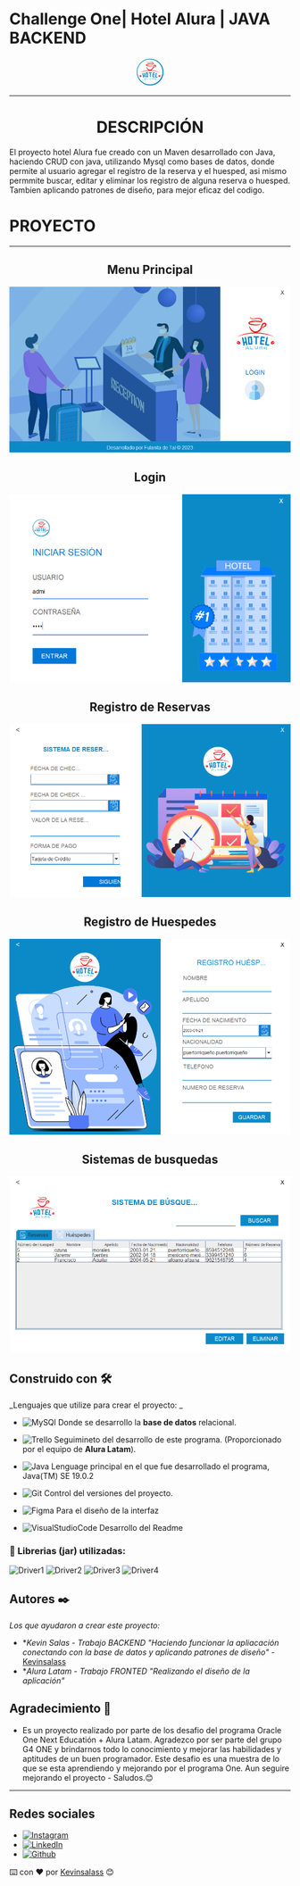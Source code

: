 # Challenge One| Hotel Alura | JAVA BACKEND  
<p align="center">
  <img src="https://github.com/kevinsalass/Challege-Alura/blob/master/src/main/java/imagenes/lOGO-50PX.png" />
</p>

---
<h1 align="center">DESCRIPCIÓN</h1>
<p align="justigy">El proyecto hotel Alura fue creado con un Maven desarrollado con Java, haciendo CRUD con java, utilizando Mysql como bases de datos, donde permite al usuario agregar el registro de la reserva y el huesped, asi mismo permmite buscar, editar y eliminar los registro de alguna reserva o huesped. Tambien aplicando patrones de diseño, para mejor eficaz del codigo.</p>

# PROYECTO
---
<h2 align="center">Menu Principal</h2>

![alt text](https://github.com/kevinsalass/Challege-Alura/blob/master/src/main/java/imagen-readme/menuPrincipal.png)

<h2 align="center">Login</h2>
<p align="center">
  <img src="https://github.com/kevinsalass/Challege-Alura/blob/master/src/main/java/imagen-readme/iniciarSecion.png" />
</p>

<h2 align="center">Registro de Reservas</h2>
<p align="center">
  <img src="https://github.com/kevinsalass/Challege-Alura/blob/master/src/main/java/imagen-readme/NuevaReserva.png" />
</p>

<h2 align="center">Registro de Huespedes</h2>
<p align="center">
  <img src="https://github.com/kevinsalass/Challege-Alura/blob/master/src/main/java/imagen-readme/RegistroHuesped.png" />
</p>

<h2 align="center">Sistemas de busquedas</h2>
<p align="center">
  <img src="https://github.com/kevinsalass/Challege-Alura/blob/master/src/main/java/imagen-readme/sistemaBusqueda.png" />
</p>

## Construido con 🛠️
_Lenguajes que utilize para crear el proyecto: _

* ![MySQl](https://img.shields.io/badge/MySQL-005C84?style=for-the-badge&logo=mysql&logoColor=white "MySQL") Donde se desarrollo la **base de datos**  relacional.

* ![Trello](https://img.shields.io/badge/Trello-0052CC?style=for-the-badge&logo=trello&logoColor=white) Seguimineto del desarrollo de este programa. (Proporcionado por el equipo de **Alura Latam**).

 * ![Java](https://img.shields.io/badge/Java-ED8B00?style=for-the-badge&logo=openjdk&logoColor=white "Java") Lenguage principal en el que fue desarrollado el programa, Java(TM) SE 19.0.2

* ![Git](https://img.shields.io/badge/GIT-E44C30?style=for-the-badge&logo=git&logoColor=white) Control del versiones del proyecto.

* ![Figma](https://img.shields.io/badge/Figma-F24E1E?style=for-the-badge&logo=figma&logoColor=white "Figma") Para el diseño de la interfaz

* ![VisualStudioCode](https://img.shields.io/badge/Visual_Studio_Code-0078D4?style=for-the-badge&logo=visual%20studio%20code&logoColor=white) Desarrollo del Readme

### :small_orange_diamond: Librerias (jar) utilizadas:
![Driver1](https://img.shields.io/badge/Libreria-JCalendar_1.4-orange?)
![Driver2](https://img.shields.io/badge/Libreria%20-AbsoluteLayout-green?)
![Driver3](https://img.shields.io/badge/Libreria%20-mysql_Conector_j_8.0.32_-blue?)
![Driver4](https://img.shields.io/badge/Libreria%20-itext_pdf_5.0.3-red?)

## Autores ✒️
_Los que ayudaron a crear este proyecto:_

* **Kevin Salas* - *Trabajo BACKEND "Haciendo funcionar la apliacación conectando con la base de datos y aplicando patrones de diseño"* - [Kevinsalass](https://github.com/kevinsalass)
* **Alura Latam* - *Trabajo FRONTED "Realizando el diseño de la aplicación"*


## Agradecimiento 🎁
* Es un proyecto realizado por parte de los desafio del programa Oracle One Next Educatión + Alura Latam. Agradezco por ser parte del grupo G4 ONE y brindarnos todo lo conocimiento y mejorar las habilidades y aptitudes de un buen programador. Este desafio es una muestra de lo que se esta aprendiendo y mejorando por el programa One.
Aun seguire mejorando el proyecto - Saludos.😊
---
## Redes sociales
* [![Instagram](https://img.shields.io/badge/Instagram-%23E4405F.svg?logo=Instagram&logoColor=white)](https://instagram.com/kevin_tfk?igshid=MzNlNGNkZWQ4Mg==) 
* [![LinkedIn](https://img.shields.io/badge/LinkedIn-%230077B5.svg?logo=linkedin&logoColor=white)](https://www.linkedin.com/in/kevin-salas-perez) 
* [![Github](https://img.shields.io/badge/github-%23171515.svg?logo=GitHub&logoColor=white)](https://github.com/kevinsalass) 

⌨️ con ❤️ por [Kevinsalass](https://github.com/kevinsalass) 😊
